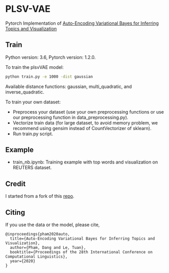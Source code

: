 
# PLSV-VAE 
Pytorch Implementation of [Auto-Encoding Variational Bayes for Inferring Topics and Visualization](https://arxiv.org/abs/2010.09233)

## Train
Python version: 3.6, Pytorch version: 1.2.0.

To train the plsvVAE model:
```bash
python train.py -e 1000 -dist gaussian
```
Available distance functions: gaussian, multi_quadratic, and inverse_quadratic.

To train your own dataset:

* Preprocess your dataset (use your own preprocessing functions or use our preprocessing function in data_preprocessing.py).
* Vectorize train data (for large dataset, to avoid memory problem, we recommend using gensim instead of CountVectorizer of sklearn).
* Run train.py script.
## Example
* train_nb.ipynb: Training example with top words and visualization on REUTERS dataset.

## Credit
I started from a fork of this [repo](https://github.com/hyqneuron/pytorch-avitm.git).

## Citing
If you use the data or the model, please cite,
```
@inproceedings{pham2020auto,
  title={Auto-Encoding Variational Bayes for Inferring Topics and Visualization},
  author={Pham, Dang and Le, Tuan},
  booktitle={Proceedings of the 28th International Conference on Computational Linguistics},
  year={2020}
}
```
